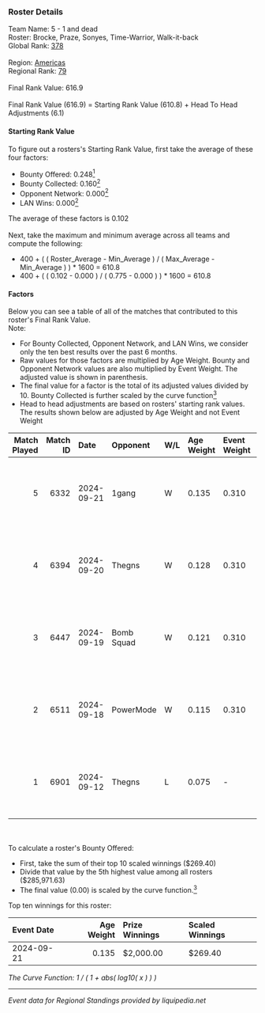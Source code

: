 ### Roster Details<br />
Team Name: 5 - 1 and dead<br />
Roster: Brocke, Praze, Sonyes, Time-Warrior, Walk-it-back<br />
Global Rank: [378](../../standings_global_2025_02_28.md)<br />
<br />
Region: [Americas]( ../../standings_americas_2025_02_28.md)<br />
Regional Rank: [79]( ../../standings_americas_2025_02_28.md)<br />
<br />
Final Rank Value:  616.9<br />
<br />
Final Rank Value (616.9) = Starting Rank Value (610.8) + Head To Head Adjustments (6.1)<br />

#### Starting Rank Value<br />
To figure out a rosters's Starting Rank Value, first take the average of these four factors:<br />
- Bounty Offered: 0.248[<sup>1</sup>](#table2)
- Bounty Collected: 0.160[<sup>2</sup>](#table1)
- Opponent Network: 0.000[<sup>2</sup>](#table1)
- LAN Wins: 0.000[<sup>2</sup>](#table1)

The average of these factors is 0.102<br />
<br />
Next, take the maximum and minimum average across all teams and compute the following:<br />
- 400 + ( ( Roster_Average - Min_Average ) / ( Max_Average - Min_Average ) ) * 1600 = 610.8
- 400 + ( ( 0.102 - 0.000 ) / ( 0.775 - 0.000 ) ) * 1600 = 610.8


#### Factors<br />
Below you can see a table of all of the matches that contributed to this roster's Final Rank Value.<br />
Note:<br />

- For Bounty Collected, Opponent Network, and LAN Wins, we consider only the ten best results over the past 6 months.
- Raw values for those factors are multiplied by Age Weight. Bounty and Opponent Network values are also multiplied by Event Weight. The adjusted value is shown in parenthesis.
- The final value for a factor is the total of its adjusted values divided by 10. Bounty Collected is further scaled by the curve function[<sup>3</sup>](#curveFunction)
- Head to head adjustments are based on rosters' starting rank values. The results shown below are adjusted by Age Weight and not Event Weight
<span id="table1"></span><br />


| Match Played | Match ID | Date       | Opponent   | W/L | Age Weight | Event Weight | Bounty Collected | Opponent Network | LAN Wins  | H2H Adj. | Roster                                            |
| -: | -: | :- | :- | :- | :- | :- | :- | :- | :- | -: | :- |
|            5 |     6332 | 2024-09-21 | 1gang      | W   | 0.135      | 0.310        | 0.001 (0.000)    | 0.008 (0.000)    | 0 (0.000) |     2.04 | Brocke, Praze, Sonyes, Time-Warrior, Walk-it-back |
|            4 |     6394 | 2024-09-20 | Thegns     | W   | 0.128      | 0.310        | 0.000 (0.000)    | 0.004 (0.000)    | 0 (0.000) |     1.90 | Brocke, Praze, Sonyes, Time-Warrior, Walk-it-back |
|            3 |     6447 | 2024-09-19 | Bomb Squad | W   | 0.121      | 0.310        | 0.000 (0.000)    | 0.006 (0.000)    | 0 (0.000) |     1.78 | Brocke, Praze, Sonyes, Time-Warrior, Walk-it-back |
|            2 |     6511 | 2024-09-18 | PowerMode  | W   | 0.115      | 0.310        | 0.000 (0.000)    | 0.005 (0.000)    | 0 (0.000) |     1.66 | Brocke, Praze, Sonyes, Time-Warrior, Walk-it-back |
|            1 |     6901 | 2024-09-12 | Thegns     | L   | 0.075      | -            | -                | -                | -         |    -1.24 | Brocke, Praze, Sonyes, Time-Warrior, Walk-it-back |

<br />
<span id="table2"></span><br />
To calculate a roster's Bounty Offered:<br />

- First, take the sum of their top 10 scaled winnings ($269.40)
- Divide that value by the 5th highest value among all rosters ($285,971.63)
- The final value (0.00) is scaled by the curve function.[<sup>3</sup>](#curveFunction)

Top ten winnings for this roster:<br />

| Event Date | Age Weight | Prize Winnings | Scaled Winnings |
| :- | -: | :- | :- |
| 2024-09-21 |      0.135 | $2,000.00      | $269.40         |


<span id="curveFunction"></span>_The Curve Function: 1 / ( 1 + abs( log10( x ) ) )_<br />

---
_Event data for Regional Standings provided by liquipedia.net_<br />

